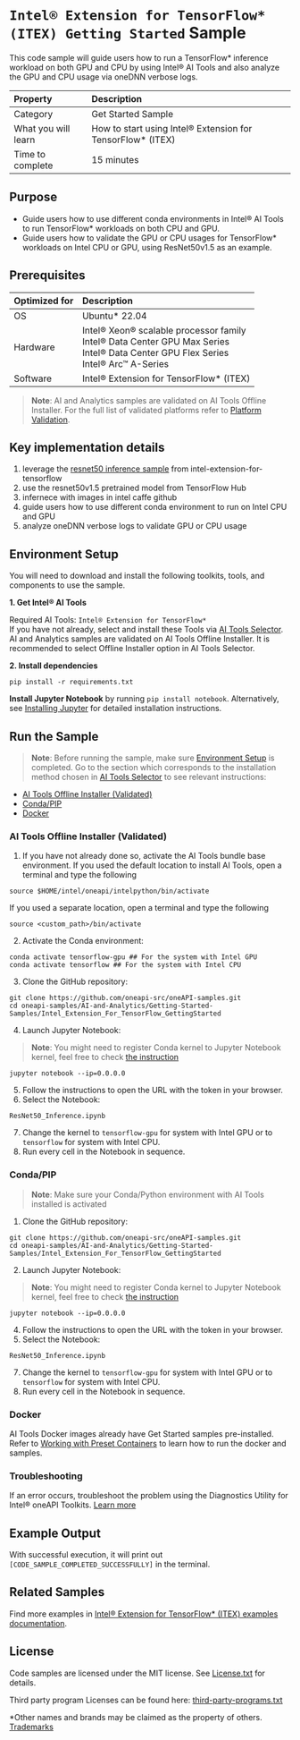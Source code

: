 # `Intel® Extension for TensorFlow* (ITEX) Getting Started` Sample

This code sample will guide users how to run a TensorFlow* inference workload on both GPU and CPU by using Intel® AI Tools and also analyze the GPU and CPU usage via oneDNN verbose logs.

| Property             | Description
|:---                  |:---
| Category             | Get Started Sample
| What you will learn  | How to start using Intel® Extension for TensorFlow* (ITEX)
| Time to complete     | 15 minutes

## Purpose
  - Guide users how to use different conda environments in Intel® AI Tools to run TensorFlow* workloads on both CPU and GPU.
  - Guide users how to validate the GPU or CPU usages for TensorFlow* workloads on Intel CPU or GPU, using ResNet50v1.5 as an example.



## Prerequisites

| Optimized for        | Description
|:---                  |:---
| OS                   | Ubuntu* 22.04
| Hardware             | Intel® Xeon® scalable processor family <br> Intel® Data Center GPU Max Series <br> Intel® Data Center GPU Flex Series <br> Intel® Arc™ A-Series |
| Software             | Intel® Extension for TensorFlow* (ITEX)

> **Note**: AI and Analytics samples are validated on AI Tools Offline Installer. For the full list of validated platforms refer to [Platform Validation](https://github.com/oneapi-src/oneAPI-samples/tree/master?tab=readme-ov-file#platform-validation).


## Key implementation details
1. leverage the [resnet50 inference sample](https://github.com/intel/intel-extension-for-tensorflow/tree/main/examples/infer_resnet50) from intel-extension-for-tensorflow
2. use the resnet50v1.5 pretrained model from TensorFlow Hub
3. infernece with images in intel caffe github
4. guide users how to use different conda environment to run on Intel CPU and GPU
5. analyze oneDNN verbose logs to validate GPU or CPU usage  


## Environment Setup
You will need to download and install the following toolkits, tools, and components to use the sample.

**1. Get Intel® AI Tools**

Required AI Tools: `Intel® Extension for TensorFlow*`
<br>If you have not already, select and install these Tools via [AI Tools Selector](https://www.intel.com/content/www/us/en/developer/tools/oneapi/ai-tools-selector.html). AI and Analytics samples are validated on AI Tools Offline Installer. It is recommended to select Offline Installer option in AI Tools Selector.

**2. Install dependencies**
```
pip install -r requirements.txt
```
**Install Jupyter Notebook** by running `pip install notebook`. Alternatively, see [Installing Jupyter](https://jupyter.org/install) for detailed installation instructions.

## Run the Sample
>**Note**: Before running the sample, make sure [Environment Setup](#environment-setup) is completed.
Go to the section which corresponds to the installation method chosen in [AI Tools Selector](https://www.intel.com/content/www/us/en/developer/tools/oneapi/ai-tools-selector.html) to see relevant instructions:
* [AI Tools Offline Installer (Validated)](#ai-tools-offline-installer-validated)
* [Conda/PIP](#condapip) 
* [Docker](#docker)

### AI Tools Offline Installer (Validated)  
1. If you have not already done so, activate the AI Tools bundle base environment. If you used the default location to install AI Tools, open a terminal and type the following
```
source $HOME/intel/oneapi/intelpython/bin/activate
```
If you used a separate location, open a terminal and type the following
```
source <custom_path>/bin/activate
```
2. Activate the Conda environment:
```
conda activate tensorflow-gpu ## For the system with Intel GPU
conda activate tensorflow ## For the system with Intel CPU  
``` 
3. Clone the GitHub repository:
``` 
git clone https://github.com/oneapi-src/oneAPI-samples.git
cd oneapi-samples/AI-and-Analytics/Getting-Started-Samples/Intel_Extension_For_TensorFlow_GettingStarted
```
4. Launch Jupyter Notebook: 
> **Note**: You might need to register Conda kernel to Jupyter Notebook kernel, 
feel free to check [the instruction](https://github.com/IntelAI/models/tree/master/docs/notebooks/perf_analysis#option-1-conda-environment-creation)
```
jupyter notebook --ip=0.0.0.0
```
5. Follow the instructions to open the URL with the token in your browser.
6. Select the Notebook:
```
ResNet50_Inference.ipynb
```
7. Change the kernel to `tensorflow-gpu` for system with Intel GPU or to `tensorflow` for system with Intel CPU.
8. Run every cell in the Notebook in sequence.

### Conda/PIP
> **Note**: Make sure your Conda/Python environment with AI Tools installed is activated
1. Clone the GitHub repository:
``` 
git clone https://github.com/oneapi-src/oneAPI-samples.git
cd oneapi-samples/AI-and-Analytics/Getting-Started-Samples/Intel_Extension_For_TensorFlow_GettingStarted
```
2. Launch Jupyter Notebook: 
> **Note**: You might need to register Conda kernel to Jupyter Notebook kernel, 
feel free to check [the instruction](https://github.com/IntelAI/models/tree/master/docs/notebooks/perf_analysis#option-1-conda-environment-creation)
```
jupyter notebook --ip=0.0.0.0
```
4. Follow the instructions to open the URL with the token in your browser.
5. Select the Notebook:
```
ResNet50_Inference.ipynb
```
7. Change the kernel to `tensorflow-gpu` for system with Intel GPU or to `tensorflow` for system with Intel CPU.
8. Run every cell in the Notebook in sequence.

### Docker
AI Tools Docker images already have Get Started samples pre-installed. Refer to [Working with Preset Containers](https://github.com/intel/ai-containers/tree/main/preset) to learn how to run the docker and samples.

### Troubleshooting
If an error occurs, troubleshoot the problem using the Diagnostics Utility for Intel® oneAPI Toolkits.
[Learn more](https://www.intel.com/content/www/us/en/docs/oneapi/user-guide-diagnostic-utility/2024-0/overview.html)


## Example Output
With successful execution, it will print out `[CODE_SAMPLE_COMPLETED_SUCCESSFULLY]` in the terminal.


## Related Samples

Find more examples in [Intel® Extension for TensorFlow* (ITEX) examples documentation]([https://intel.github.io/intel-extension-for-tensorflow/latest/examples/README.html).

## License

Code samples are licensed under the MIT license. See
[License.txt](https://github.com/oneapi-src/oneAPI-samples/blob/master/License.txt)
for details.

Third party program Licenses can be found here:
[third-party-programs.txt](https://github.com/oneapi-src/oneAPI-samples/blob/master/third-party-programs.txt)

*Other names and brands may be claimed as the property of others. [Trademarks](https://www.intel.com/content/www/us/en/legal/trademarks.html)
